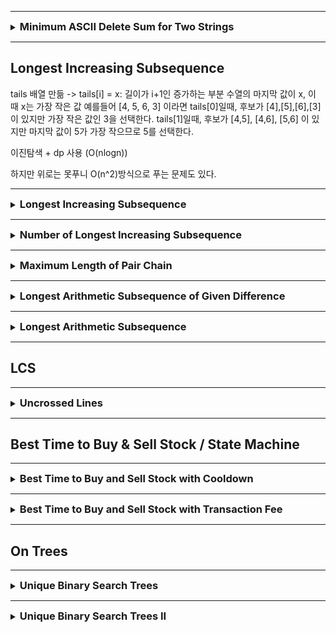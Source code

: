 
---

<details>
<summary><strong style="font-size:1.17em">Minimum ASCII Delete Sum for Two Strings</strong></summary>

https://leetcode.com/problems/minimum-ascii-delete-sum-for-two-strings/description/?envType=study-plan-v2&envId=dynamic-programming

```java

class Solution {
    public int minimumDeleteSum(String s1, String s2) {
        int m = s1.length();
        int n = s2.length();
        int[][] dp = new int[m+1][n+1];

        // s2의 문자를 순차적으로 삭제
        for(int i = 1; i <= n; i++){
            dp[0][i] = dp[0][i-1] + s2.charAt(i-1);
        }

        // s1의 문자를 순차적으로 삭제 
        for(int i = 1; i <= m; i++){
            dp[i][0] = dp[i-1][0] + s1.charAt(i-1);
        }

        for(int i = 1; i <= m; i++){
            for(int j = 1; j <= n; j++){
                char c1 = s1.charAt(i-1);
                char c2 = s2.charAt(j-1);
                
                
                if(c1 == c2){
                    // 문자가 같은 경우, 삭제할 필요가 없음 
                    dp[i][j] = dp[i-1][j-1];
                }else{
                    // 다를 경우, 둘 중 하나를 삭제
                    dp[i][j] = Math.min(dp[i-1][j] + c1, dp[i][j-1]+c2);
                }
            }
        }

        return dp[m][n];
    }
}
```

</details>

---

## Longest Increasing Subsequence

tails 배열 만듦 -> tails[i] = x: 길이가 i+1인 증가하는 부분 수열의 마지막 값이 x, 이 때 x는 가장 작은 값
예를들어 [4, 5, 6, 3] 이라면 tails[0]일때, 후보가 [4],[5],[6],[3]이 있지만 가장 작은 값인 3을 선택한다.
tails[1]일때, 후보가 [4,5], [4,6], [5,6] 이 있지만 마지막 값이 5가 가장 작으므로 5를 선택한다. 

이진탐색 + dp 사용 (O(nlogn))

하지만 위로는 못푸니 O(n^2)방식으로 푸는 문제도 있다.

---

<details>
<summary><strong style="font-size:1.17em">Longest Increasing Subsequence</strong></summary>

https://leetcode.com/problems/longest-increasing-subsequence/solutions/74824/java-python-binary-search-o-nlogn-time-with-explanation/?envType=study-plan-v2&envId=dynamic-programming

```java
class Solution {
    public int lengthOfLIS(int[] nums) {
        if(nums == null || nums.length == 0){
            return 0;
        }

        int[] tails = new int[nums.length];
        int len = 0;

        for(int num : nums){
            int left = 0;
            int right = len;

            while(left < right){
                int mid = left + (right-left)/2;
                if(tails[mid] < num){
                    left = mid +1;
                }else{
                    right = mid;
                }

            }

            tails[left] = num;
            if(left == len){
                len++;
            }
        }


        return len;
    }
}
```


</details>


---

<details>
<summary><strong style="font-size:1.17em">Number of Longest Increasing Subsequence</strong></summary>

https://leetcode.com/problems/number-of-longest-increasing-subsequence/description/?envType=study-plan-v2&envId=dynamic-programming

가장 긴 증가하는 부분 수열(LIS)의 개수를 찾는 문제는 다음과 같이 접근할 수 있습니다:

1. 두 개의 DP 배열이 필요합니다:
    - `length[]`: 각 인덱스에서 끝나는 LIS의 길이
    - `count[]`: 각 인덱스에서 끝나는 LIS의 개수

2. 핵심 아이디어:
   ```java
   // 예시 구현의 기본 틀
   for (int i = 0; i < nums.length; i++) {
       for (int j = 0; j < i; j++) {
           if (nums[i] > nums[j]) {
               // 여기서 length[i]와 count[i]를 업데이트
           }
       }
   }
   ```

3. 각 위치에서:
    - 현재 숫자보다 작은 이전 숫자들을 찾습니다
    - 그 중에서 가장 긴 증가 수열을 만들 수 있는 길이를 찾습니다
    - 같은 길이의 수열이 여러 개 있을 수 있으므로, 그 개수도 함께 세야 합니다

예를 들어 `[1,3,5,4,7]`의 경우:
- `[1,3,5,7]`과 `[1,3,4,7]` 두 개의 서로 다른 최장 증가 수열이 있습니다
- 따라서 답은 2가 됩니다

```java
class Solution {
    public int findNumberOfLIS(int[] nums) {
        int[] length = new int[nums.length];
        int[] count = new int[nums.length];

        Arrays.fill(length,1);
        Arrays.fill(count,1);

        for(int i = 1; i < nums.length; i++){
            for(int j = 0; j <i; j++){
                if(nums[j] < nums[i]){
                    // 수열의 긴 개수가 업데이트 될때는 카운트 초기화
                    if(length[j]+1 > length[i]){
                        length[i] = length[j]+1;
                        count[i] = count[j];
                    }else if(length[j]+1 == length[i]){
                        // 카운트개수만 이전꺼에서 증가
                        count[i] += count[j];
                    }
                }
            
            }
        }


        int maxLength = 0;

        for(int len : length){
            maxLength = Math.max(maxLength,len);
        }

        int result = 0;
        for(int i = 0; i< nums.length; i++){
            if(maxLength == length[i]){
                result += count[i];
            }
        }

        return result;

    }
}
```

</details>

---

<details>
<summary><strong style="font-size:1.17em">Maximum Length of Pair Chain</strong></summary>

https://leetcode.com/problems/maximum-length-of-pair-chain/?envType=study-plan-v2&envId=dynamic-programming

### 풀이 1. 그리디로 풀기 (정렬 후 순회) O(nlogn)

```java
class Solution {
    public int findLongestChain(int[][] pairs) {
        if(pairs.length == 1){
            return 1;
        }


        Arrays.sort(pairs, new Comparator<int[]>() {
            public int compare(int[] a, int[] b){
                return Integer.compare(a[1],b[1]);
            }
        });

        int prev = 0;
        int res = 1;

        for(int i = 1; i < pairs.length; i++){
            if(pairs[prev][1] < pairs[i][0]){
                prev = i;
                res++;
            }
        }

        return res;


    }
    // 형성될 수 있는 가장 긴 체인의 길이를 반환
    // 두번째 인덱스로 정렬 -> 순서가 바뀌어도 상관없으니(어차피 긴 길이 반환) 스테블이든,언스테블이든 어떤 정렬 알고리즘 써도 상관 x
    // prev로 비교하고 조건에 만족하면 +1 후 이동 
    // [1,2] [2,3] [3,4] [5,8]

}

```

### 풀이 2. LIS O(N^2)

```java
class Solution {
    public int findLongestChain(int[][] pairs) {
        if(pairs.length == 1){
            return 1;
        }

        int n = pairs.length;
        int[] length = new int[n];

        Arrays.fill(length,1);
        Arrays.sort(pairs, (a,b)-> Integer.compare(a[1],b[1]));

        for(int i = 1; i < n; i++){
            for(int j = 0; j < i; j++){
                if(pairs[j][1] < pairs[i][0] && 1 + length[j] > length[i]){
                    length[i] = length[j] +1;
                }
            }
        }

        int maxLength = 1;
        for(int l : length){
            maxLength = Math.max(l, maxLength);
        }

        return maxLength;

    }
    // 형성될 수 있는 가장 긴 체인의 길이를 반환
    // 두번째 인덱스로 정렬 -> 순서가 바뀌어도 상관없으니(어차피 긴 길이 반환) 스테블이든,언스테블이든 어떤 정렬 알고리즘 써도 상관 x
    // prev로 비교하고 조건에 만족하면 +1 후 이동 
    // [1,2] [2,3] [3,4] [5,8]

}
```

</details>

---

<details>
<summary><strong style="font-size:1.17em">Longest Arithmetic Subsequence of Given Difference</strong></summary>

https://leetcode.com/problems/longest-arithmetic-subsequence-of-given-difference/?envType=study-plan-v2&envId=dynamic-programming

시간복잡도 O(n)으로 하기 위해 map 사용

```java
import java.util.*;
class Solution {
    public int longestSubsequence(int[] arr, int difference) {
        
        int n = arr.length;
        Map<Integer, Integer> map = new HashMap<>();



        for(int i = 0; i < n; i++){
            map.put(arr[i], map.getOrDefault(arr[i] - difference, 0) + 1);
        }

        return Collections.max(map.values());
    }
}
```

</details>

---

<details>
<summary><strong style="font-size:1.17em">Longest Arithmetic Subsequence</strong></summary>

https://leetcode.com/problems/longest-arithmetic-subsequence/description/?envType=study-plan-v2&envId=dynamic-programming

```java
class Solution {
    public int longestArithSeqLength(int[] nums) {
        int n = nums.length;
        Map<Integer,Integer>[] dp = new HashMap[n];
        for(int i = 0; i < n; i++){
            dp[i] = new HashMap<>();
        }

        int len = 0;

        for(int i = 0; i < n; i++){
            for(int j = 0; j < i; j++){
                int diff = nums[i] - nums[j];
                int d = dp[j].getOrDefault(diff,1);
                dp[i].put(diff,d+1);
                len = Math.max(len,d+1);
            }
        }

        return len;
    }

    // 가장 긴 산술적 부분 수열 길이 반환
    // seq[i+1] - seq[i]가 같은거 
    // 각 배열의 요소마다 맵을 만듦
    // 그리고 그 맵엔 각 요소의 차이에 대한 개수를 저장하는데, 그전에 비교하는 요소의 맵에 그 차이값만큼이 맵에 존재하면 그이전요소의 차이값의 value+1해서 저장
    // 가장 긴건 수시로 업데이트 
}
```


</details>


---

## LCS

---

<details>
<summary><strong style="font-size:1.17em">Uncrossed Lines</strong></summary>

https://leetcode.com/problems/uncrossed-lines/description/?envType=study-plan-v2&envId=dynamic-programming

O(N^2) 

```java
class Solution {
    public int maxUncrossedLines(int[] nums1, int[] nums2) {

        int nums1Len = nums1.length;
        int nums2Len = nums2.length;

        int[][] dp = new int[nums1Len+1][nums2Len+1];

        for(int i = 0; i <= nums1Len; i++){
            for(int j = 0; j <= nums2Len; j++){
                if(i==0 || j==0){
                    dp[i][j] = 0;
                }else if(nums1[i-1] == nums2[j-1]){
                    dp[i][j] = dp[i-1][j-1] + 1;
                }else{
                    dp[i][j] = Math.max(dp[i-1][j], dp[i][j-1]);
                }
            }
        }

        return dp[nums1Len][nums2Len];
        
    }

    // 앞 뒤로 길게  선을 그어 버리면 많은 선을 그을 수가 없음
    // 최장 공통 부분 수열 LCS
}
```

</details>

---

## Best Time to Buy & Sell Stock / State Machine

---

<details>
<summary><strong style="font-size:1.17em">Best Time to Buy and Sell Stock with Cooldown</strong></summary>

https://leetcode.com/problems/best-time-to-buy-and-sell-stock-with-cooldown/submissions/1486103368/?envType=study-plan-v2&envId=dynamic-programming

상태가 중요

주식을 구매한 상태에서 다음 날이 되었을 때 아무것도 안해서 주식을 보유하거나, 판다.
주식을 판매한 상태는 다음 날이 되었을 때 쿨다운 상태이고 
쿨다운 상태는 다음날이 되었을 때 주식을 구매하거나 아무것도 안함

1일차 2일차 

```java
public class Solution {
    public int maxProfit(int[] prices) {
        if(prices == null || prices.length <= 1){
            return 0;
        }

        // 해당 날짜의 주식을 산 상태의 최대값 (전날 산 상태를 유지 or 판 상태에서 + 이번에 산 상태)
        // 판 상태에서 + 이번에 산 상태 라는 말은 이날 사게되면 전날은 무조건 cool 상태여야한다. 
        int[] buy = new int[prices.length];

        // 해당 날짜의 주식이 없는 상태의 최대값 (전날 판 상태를 유지 or 산 상태에서 + 이번에 판 상태)
        int[] sell = new int[prices.length];

        // 첫날
        buy[0] = -prices[0];
        sell[0] = 0;

        // 둘째날
        if(prices.length > 1){
            buy[1] = Math.max(buy[0], -prices[1]);
            sell[1] = Math.max(sell[0],buy[0] + prices[1]);
        }

        for(int i = 2; i < prices.length; i++){
            buy[i] = Math.max(buy[i-1],sell[i-2]-prices[i]);
            sell[i] = Math.max(sell[i-1],buy[i-1] + prices[i]);
        }

        return sell[prices.length-1];
        
    }
}
```


</details>

---

<details>
<summary><strong style="font-size:1.17em">Best Time to Buy and Sell Stock with Transaction Fee</strong></summary>

```java
class Solution {
    public int maxProfit(int[] prices, int fee) {
        if(prices == null || prices.length <= 1){
            return 0;
        }

        int[] buy = new int[prices.length];
        int[] sell = new int[prices.length];

        // 1day
        buy[0] = -prices[0];
        sell[0] = 0;

        //2day
        if(prices.length > 1){
            buy[1] = Math.max(buy[0],-prices[1]);
            sell[1] = Math.max(sell[0], buy[0] + prices[1] - fee);
        }

        for(int i = 2; i < prices.length; i++){
            buy[i] = Math.max(buy[i-1], sell[i-1] -prices[i]);
            sell[i] = Math.max(buy[i-1] + prices[i] -fee, sell[i-1]);
        }

        return sell[prices.length-1];

    }
}
```

</details>


---

## On Trees

---

<details>
<summary><strong style="font-size:1.17em">Unique Binary Search Trees</strong></summary>

https://leetcode.com/problems/unique-binary-search-trees/?envType=study-plan-v2&envId=dynamic-programming

n=1일 때 , 1번 루트를 통해서 왼쪽은 무조건 0개, 오른쪽도 0개 총 1개
n=2일 때, 1번 루트를 통해서 왼쪽은 무조건 0개, 오른쪽은 무조건 1개 총 1개, 2번 루트를 통해서 왼쪽은 1개, 오른쪽은 0개 총 1개
n=3일 때, 1번 루트를 통해서 왼쪽은 무조건 0개, 오른쪽은 2개 0이라는게 0의 묶음 하나이고, 오른쪽은 2,3 묶음이라는게 2개이니 1*2이므로 2,
2번 루트를 통해서 왼쪽은 1개, 오른쪽은 1개 총 1개, 3번 루트를 통해서 왼쪽은 2개, 오른쪽은 0개 총 2개

그림을 그려가며 숫자도 적어야 이해간다 그리고서 함수만들기
G(n) = F(1,n) + F(2,n) + ... + F(n,n) 1,2,...n은 루트가 될 수 있는 숫자이고 오른쪽 n은 구해달라는 값 
그리고 각 F(i,n)은 G(i-1) * G(n-i) 이다.


```text
class Solution {
    public int numTrees(int n) {
        int[] G = new int[n+1];
        G[0] = 1;
        G[1] = 1;

        for(int i = 2; i <=n; i++){
            for(int j = 1; j <= i; j++){
                G[i] += G[j-1]*G[i-j];
            }
        }

        return G[n];
    }
}
```


</details>

---

<details>
<summary><strong style="font-size:1.17em">Unique Binary Search Trees II</strong></summary>

https://leetcode.com/problems/unique-binary-search-trees-ii/?envType=study-plan-v2&envId=dynamic-programming

```java
/**
 * Definition for a binary tree node.
 * public class TreeNode {
 *     int val;
 *     TreeNode left;
 *     TreeNode right;
 *     TreeNode() {}
 *     TreeNode(int val) { this.val = val; }
 *     TreeNode(int val, TreeNode left, TreeNode right) {
 *         this.val = val;
 *         this.left = left;
 *         this.right = right;
 *     }
 * }
 */
class Solution {


    public List<TreeNode> generateTrees(int n) {
        if(n==0) return new ArrayList<>();
        return generateSubtrees(1,n);
    }

    private List<TreeNode> generateSubtrees(int left, int right){
        List<TreeNode> result = new ArrayList<>();

        if(left > right){
            result.add(null);
            return result;
        }

        // 각 숫자를 루트로 선택
        for(int i = left; i <= right; i++){
            // 왼쪽 서브트리 생성
            List<TreeNode> leftSubtrees = generateSubtrees(left, i-1);

            // 오른쪽 서브트리 생성
            List<TreeNode> rightSubtrees = generateSubtrees(i+1, right);

            // 가능한 모든 왼쪽/오른쪽 조합 생성
            for(TreeNode l : leftSubtrees){
                for(TreeNode r : rightSubtrees){
                    TreeNode root = new TreeNode(i);
                    root.left = l;
                    root.right = r;
                    result.add(root);
                }
            }


        }

        return result;


    }

    // 1 일때
    // 루트가 1만 있고, 1


    //  2일 때
    // 루트가 1이면 
    // 1 왼쪽은 null, 오른쪽은 2
    // 루트가 2이면
    // 2 왼쪽은 1, 오른쪽은 null 


    // 3일 때
    // 루트가 1이면  
    // 왼쪽은 null, 오른쪽은 (2,3) 
    // 루트가 2이면
    // 왼쪽은 1, 오른쪽은 2
    // 루트가 3이면
    // 왼쪽은 

}
```


</details>


